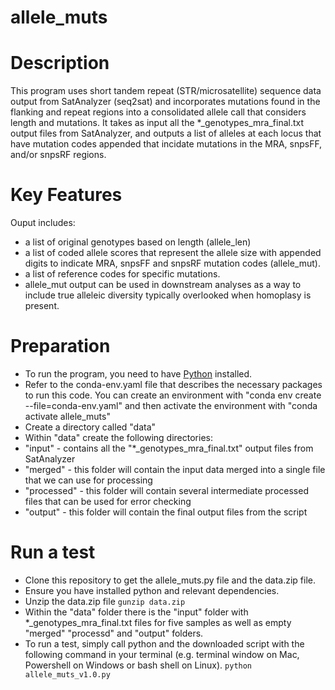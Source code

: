 # allele_muts

# Description
This program uses short tandem repeat (STR/microsatellite) sequence data output from SatAnalyzer (seq2sat) and incorporates mutations found in the flanking and repeat regions into a consolidated allele call that considers length and mutations. It takes as input all the *_genotypes_mra_final.txt output files from SatAnalyzer, and outputs a list of alleles at each locus that have mutation codes appended that incidate mutations in the MRA, snpsFF, and/or snpsRF regions. 

# Key Features
Ouput includes:
* a list of original genotypes based on length (allele_len)
* a list of coded allele scores that represent the allele size with appended digits to indicate MRA, snpsFF and snpsRF mutation codes (allele_mut).
* a list of reference codes for specific mutations.
* allele_mut output can be used in downstream analyses as a way to include true alleleic diversity typically overlooked when homoplasy is present.

# Preparation
* To run the program, you need to have [Python](https://www.python.org/downloads/) installed.
* Refer to the conda-env.yaml file that describes the necessary packages to run this code. You can create an environment with "conda env create --file=conda-env.yaml" and then activate the environment with "conda activate allele_muts" 
* Create a directory called "data"
* Within "data" create the following directories:
*    "input" - contains all the "*_genotypes_mra_final.txt" output files from SatAnalyzer
*    "merged" - this folder will contain the input data merged into a single file that we can use for processing 
*    "processed" - this folder will contain several intermediate processed files that can be used for error checking
*    "output" - this folder will contain the final output files from the script

# Run a test
* Clone this repository to get the allele_muts.py file and the data.zip file.
* Ensure you have installed python and relevant dependencies.
* Unzip the data.zip file
`gunzip data.zip`
* Within the "data" folder there is the "input" folder with *_genotypes_mra_final.txt files for five samples as well as empty "merged" "processd" and "output" folders.
* To run a test, simply call python and the downloaded script with the following command in your terminal (e.g. terminal window on Mac, Powershell on Windows or bash shell on Linux).
`python allele_muts_v1.0.py`
